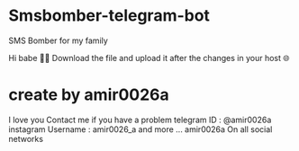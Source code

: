 # Smsbomber-telegram-bot
SMS Bomber for my family

Hi babe ✋🏻
Download the file and upload it after the changes in your host 🌐

# create by amir0026a
I love you
Contact me if you have a problem
telegram ID : @amir0026a
instagram Username : amir0026_a
and more ...
amir0026a
On all social networks
